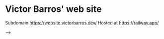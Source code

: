 # Victor Barros' web site

Subdomain https://website.victorbarros.dev/
Hosted at https://railway.app/

<!--
TODO

Portfolios Inspires:
- https://armand1m.dev/
- https://www.attekita.com/
- https://themeforest.net/category/site-templates
- https://github.com/andressadotpy/andressadotpy.github.io
- https://hashnode.com/post/30-web-developer-portfolios-to-inspire-you-cknfx6wdg069kxws1bjjv8mhw

- read https://gohugo.io/
- host on victoralmeidabarros.com
- https://aws.amazon.com/getting-started/hands-on/host-static-website/
- https://www.freecodecamp.org/news/how-to-deploy-a-static-website-for-free-in-only-3-minutes-with-google-drive/
- tailwind, css simple|https://github.com/Savinvadim1312/notjustdev https://youtu.be/YnvH-ouX_y4

---

TODO contents:

- Contributions
  - sync blockchain transactions https://twitter.com/messages/507185539-935655939474100224
- Add gmail

<!--
TODO

- use https://www.000webhost.com/ to host

-->

-->
